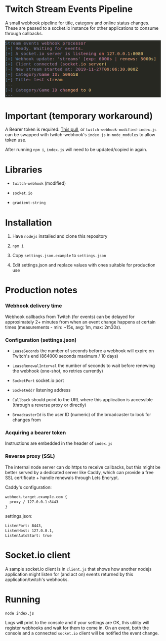 # Twitch Stream Events Pipeline

A small webhook pipeline for title, category and online status changes. These are passed to a socket.io instance for other applications to consume through callbacks.

![console output](log.png)

# Important (temporary workaround)

A Bearer token is required. [This pull](https://github.com/true-dubach/node-twitch-webhook/pull/15), 
or `twitch-webhook-modified-index.js` can be swapped with twitch-webhook's `index.js` in `node_modules` to allow token use.

After running `npm i`, `index.js` will need to be updated/copied in again.

# Libraries

* `twitch-webhook` (modified)

* `socket.io`

* `gradient-string`

# Installation

1. Have `nodejs` installed and clone this repository

2. `npm i`

3. Copy `settings.json.example` to `settings.json`

4. Edit settings.json and replace values with ones suitable for production use

# Production notes

### Webhook delivery time

Webhook callbacks from Twitch (for events) can be delayed for approximately 2+ minutes from when an event change happens at certain times (measurements - min: ~15s, avg: 1m, max: 2m30s).

### Configuration (settings.json)

* `LeaseSeconds` the number of seconds before a webhook will expire on Twitch's end (864000 seconds maximum / 10 days)

* `LeaseRenewalInterval` the number of seconds to wait before renewing the webhook (one-shot, no retries currently)

* `SocketPort` socket.io port

* `SocketAddr` listening address

* `Callback` should point to the URL where this application is accessible (through a reverse proxy or directly)

* `BroadcasterId` is the user ID (numeric) of the broadcaster to look for changes from

### Acquiring a bearer token

Instructions are embedded in the header of `index.js`

### Reverse proxy (SSL)

The internal node server can do https to receive callbacks, but this might be better served by a dedicated server like Caddy, which can provide a free SSL certificate + handle renewals through Lets Encrypt.

Caddy's configuration:

```
webhook.target.example.com {
  proxy / 127.0.0.1:8443
}
```

settings.json:
```
ListenPort: 8443,
ListenHost: 127.0.0.1,
ListenAutoStart: true
```

# Socket.io client

A sample socket.io client is in `client.js` that shows how another nodejs application might listen for
(and act on) events returned by this application/twitch's webhooks.

# Running

```
node index.js
```

Logs will print to the console and if your settings are OK, this utility will register
webhooks and wait for them to come in. On an event, both the console and a connected `socket.io`
client will be notified the event change.
